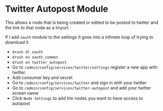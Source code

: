# Twitter Autopost Module

This allows a node that is being created or edited to be posted to twitter and the link to that node as a tinyurl.

If I add `oauth` module to the settings it goes into a infinete loop of trying to download it

- `drush dl oauth`
- `drush en oauth_common`
- `drush en twitter_autopost`
- Go to `/admin/config/services/twitter/settings` register a new app with twitter.
- Add consumer key and secret
- Go to `/admin/config/services/twitter` and sign in with your twitter
- Go to `/admin/config/services/twitter-autopost` and add your twitter screen name
- Click `Node Settings` to add the nodes you want to have access to autopost
